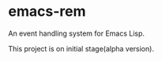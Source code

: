 # emacs-rem
An event handling system for Emacs Lisp.

This project is on initial stage(alpha version).

